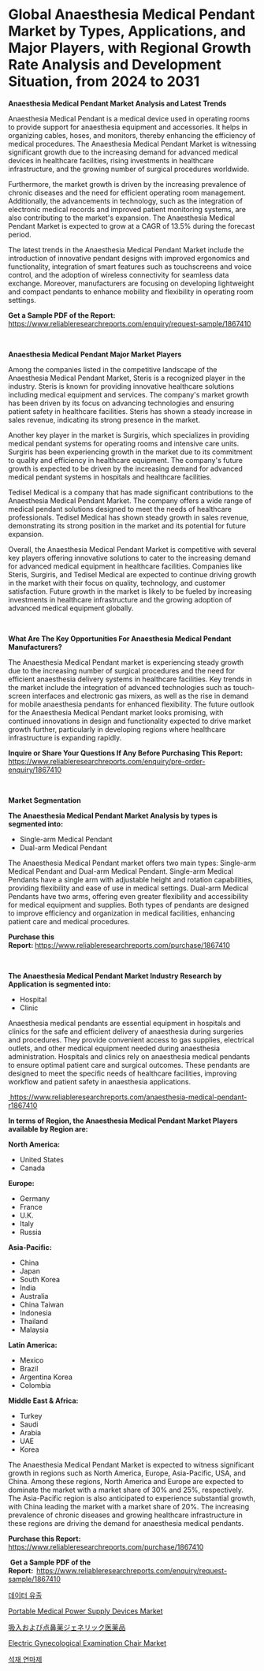 <p><h1>Global Anaesthesia Medical Pendant Market by Types, Applications, and Major Players, with Regional Growth Rate Analysis and Development Situation, from 2024 to 2031</h1></p><p><strong>Anaesthesia Medical Pendant Market Analysis and Latest Trends</strong></p>
<p><p>Anaesthesia Medical Pendant is a medical device used in operating rooms to provide support for anaesthesia equipment and accessories. It helps in organizing cables, hoses, and monitors, thereby enhancing the efficiency of medical procedures. The Anaesthesia Medical Pendant Market is witnessing significant growth due to the increasing demand for advanced medical devices in healthcare facilities, rising investments in healthcare infrastructure, and the growing number of surgical procedures worldwide.</p><p>Furthermore, the market growth is driven by the increasing prevalence of chronic diseases and the need for efficient operating room management. Additionally, the advancements in technology, such as the integration of electronic medical records and improved patient monitoring systems, are also contributing to the market's expansion. The Anaesthesia Medical Pendant Market is expected to grow at a CAGR of 13.5% during the forecast period.</p><p>The latest trends in the Anaesthesia Medical Pendant Market include the introduction of innovative pendant designs with improved ergonomics and functionality, integration of smart features such as touchscreens and voice control, and the adoption of wireless connectivity for seamless data exchange. Moreover, manufacturers are focusing on developing lightweight and compact pendants to enhance mobility and flexibility in operating room settings.</p></p>
<p><strong>Get a Sample PDF of the Report:&nbsp;</strong> <a href="https://www.reliableresearchreports.com/enquiry/request-sample/1867410">https://www.reliableresearchreports.com/enquiry/request-sample/1867410</a></p>
<p>&nbsp;</p>
<p><strong>Anaesthesia Medical Pendant Major Market Players</strong></p>
<p><p>Among the companies listed in the competitive landscape of the Anaesthesia Medical Pendant Market, Steris is a recognized player in the industry. Steris is known for providing innovative healthcare solutions including medical equipment and services. The company's market growth has been driven by its focus on advancing technologies and ensuring patient safety in healthcare facilities. Steris has shown a steady increase in sales revenue, indicating its strong presence in the market.</p><p>Another key player in the market is Surgiris, which specializes in providing medical pendant systems for operating rooms and intensive care units. Surgiris has been experiencing growth in the market due to its commitment to quality and efficiency in healthcare equipment. The company's future growth is expected to be driven by the increasing demand for advanced medical pendant systems in hospitals and healthcare facilities.</p><p>Tedisel Medical is a company that has made significant contributions to the Anaesthesia Medical Pendant Market. The company offers a wide range of medical pendant solutions designed to meet the needs of healthcare professionals. Tedisel Medical has shown steady growth in sales revenue, demonstrating its strong position in the market and its potential for future expansion.</p><p>Overall, the Anaesthesia Medical Pendant Market is competitive with several key players offering innovative solutions to cater to the increasing demand for advanced medical equipment in healthcare facilities. Companies like Steris, Surgiris, and Tedisel Medical are expected to continue driving growth in the market with their focus on quality, technology, and customer satisfaction. Future growth in the market is likely to be fueled by increasing investments in healthcare infrastructure and the growing adoption of advanced medical equipment globally.</p></p>
<p>&nbsp;</p>
<p><strong>What Are The Key Opportunities For Anaesthesia Medical Pendant Manufacturers?</strong></p>
<p><p>The Anaesthesia Medical Pendant market is experiencing steady growth due to the increasing number of surgical procedures and the need for efficient anaesthesia delivery systems in healthcare facilities. Key trends in the market include the integration of advanced technologies such as touch-screen interfaces and electronic gas mixers, as well as the rise in demand for mobile anaesthesia pendants for enhanced flexibility. The future outlook for the Anaesthesia Medical Pendant market looks promising, with continued innovations in design and functionality expected to drive market growth further, particularly in developing regions where healthcare infrastructure is expanding rapidly.</p></p>
<p><strong>Inquire or Share Your Questions If Any Before Purchasing This Report:</strong> <a href="https://www.reliableresearchreports.com/enquiry/pre-order-enquiry/1867410">https://www.reliableresearchreports.com/enquiry/pre-order-enquiry/1867410</a></p>
<p>&nbsp;</p>
<p><strong>Market Segmentation</strong></p>
<p><strong>The Anaesthesia Medical Pendant Market Analysis by types is segmented into:</strong></p>
<p><ul><li>Single-arm Medical Pendant</li><li>Dual-arm Medical Pendant</li></ul></p>
<p><p>The Anaesthesia Medical Pendant market offers two main types: Single-arm Medical Pendant and Dual-arm Medical Pendant. Single-arm Medical Pendants have a single arm with adjustable height and rotation capabilities, providing flexibility and ease of use in medical settings. Dual-arm Medical Pendants have two arms, offering even greater flexibility and accessibility for medical equipment and supplies. Both types of pendants are designed to improve efficiency and organization in medical facilities, enhancing patient care and medical procedures.</p></p>
<p><strong>Purchase this Report:&nbsp;</strong><a href="https://www.reliableresearchreports.com/purchase/1867410">https://www.reliableresearchreports.com/purchase/1867410</a></p>
<p>&nbsp;</p>
<p><strong>The Anaesthesia Medical Pendant Market Industry Research by Application is segmented into:</strong></p>
<p><ul><li>Hospital</li><li>Clinic</li></ul></p>
<p><p>Anaesthesia medical pendants are essential equipment in hospitals and clinics for the safe and efficient delivery of anaesthesia during surgeries and procedures. They provide convenient access to gas supplies, electrical outlets, and other medical equipment needed during anaesthesia administration. Hospitals and clinics rely on anaesthesia medical pendants to ensure optimal patient care and surgical outcomes. These pendants are designed to meet the specific needs of healthcare facilities, improving workflow and patient safety in anaesthesia applications.</p></p>
<p><a href="https://www.reliableresearchreports.com/anaesthesia-medical-pendant-r1867410">&nbsp;https://www.reliableresearchreports.com/anaesthesia-medical-pendant-r1867410</a></p>
<p><strong>In terms of Region, the Anaesthesia Medical Pendant Market Players available by Region are:</strong></p>
<p>
    <p> <strong> North America: </strong>
        <ul>
            <li>United States</li>
            <li>Canada</li>
        </ul>
        </p> 
    <p> <strong> Europe: </strong>
        <ul>
            <li>Germany</li>
            <li>France</li>
            <li>U.K.</li>
            <li>Italy</li>
            <li>Russia</li>
        </ul>
        </p> 
    <p> <strong> Asia-Pacific: </strong>
        <ul>
            <li>China</li>
            <li>Japan</li>
            <li>South Korea</li>
            <li>India</li>
            <li>Australia</li>
            <li>China Taiwan</li>
            <li>Indonesia</li>
            <li>Thailand</li>
            <li>Malaysia</li>
        </ul>
        </p> 
    <p> <strong> Latin America: </strong>
        <ul>
            <li>Mexico</li>
            <li>Brazil</li>
            <li>Argentina Korea</li>
            <li>Colombia</li>
        </ul>
        </p> 
    <p> <strong> Middle East & Africa: </strong>
        <ul>
            <li>Turkey</li>
            <li>Saudi</li>
            <li>Arabia</li>
            <li>UAE</li>
            <li>Korea</li>
        </ul>
    </p>
    </p>
<p><p>The Anaesthesia Medical Pendant Market is expected to witness significant growth in regions such as North America, Europe, Asia-Pacific, USA, and China. Among these regions, North America and Europe are expected to dominate the market with a market share of 30% and 25%, respectively. The Asia-Pacific region is also anticipated to experience substantial growth, with China leading the market with a market share of 20%. The increasing prevalence of chronic diseases and growing healthcare infrastructure in these regions are driving the demand for anaesthesia medical pendants.</p></p>
<p><strong>Purchase this Report: </strong><a href="https://www.reliableresearchreports.com/purchase/1867410">https://www.reliableresearchreports.com/purchase/1867410</a></p>
<p>&nbsp;<strong>Get a Sample PDF of the Report:&nbsp;&nbsp;</strong><a href="https://www.reliableresearchreports.com/enquiry/request-sample/1867410">https://www.reliableresearchreports.com/enquiry/request-sample/1867410</a></p>
<p><strong></strong></p>
<p><p><a href="https://github.com/fernandotryO5lson96765/Market-Research-Report-List-1/blob/main/244366347445.md">데이터 유출</a></p><p><a href="https://github.com/DeonteStanton2023/Market-Research-Report-List-1/blob/main/portable-medical-power-supply-devices-market.md">Portable Medical Power Supply Devices Market</a></p><p><a href="https://github.com/EmoryYundt1935/Market-Research-Report-List-1/blob/main/342659652038.md">吸入および点鼻薬ジェネリック医薬品</a></p><p><a href="https://github.com/Glendatilghmankmgz0rbhwpy/Market-Research-Report-List-2/blob/main/electric-gynecological-examination-chair-market.md">Electric Gynecological Examination Chair Market</a></p><p><a href="https://medium.com/@jomosley1999/%EC%84%9D%EC%9E%AC-%EC%97%B0%EB%A7%88%EC%9E%AC-%EC%8B%9C%EC%9E%A5-%EB%B3%B4%EA%B3%A0%EC%84%9C%EB%8A%94%EC%9D%B4-%EC%8B%9C%EC%9E%A5%EC%9D%98-%EC%B5%9C%EC%8B%A0-%ED%8A%B8%EB%A0%8C%EB%93%9C-%EB%B0%8F-%EC%84%B1%EC%9E%A5-%EA%B8%B0%ED%9A%8C%EB%A5%BC-%EB%B0%9D%ED%98%80%EC%A4%8D%EB%8B%88%EB%8B%A4-4a2c0051aec7">석재 연마제</a></p></p>